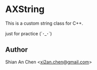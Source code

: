 AXString
===

This is a custom string class for C++.

just for practice (´･_･`)

Author
---
Shian An Chen <<xi2an.chen@gmail.com>>